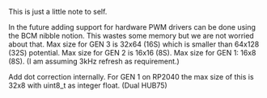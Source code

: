 This is just a little note to self.

In the future adding support for hardware PWM drivers can be done using the BCM nibble notion. This wastes some memory but we are not worried about that. Max size for GEN 3 is 32x64 (16S) which is smaller than 64x128 (32S) potential. Max size for GEN 2 is 16x16 (8S). Max size for GEN 1: 16x8 (8S). (I am assuming 3kHz refresh as requirement.)

Add dot correction internally. For GEN 1 on RP2040 the max size of this is 32x8 with uint8_t as integer float. (Dual HUB75)